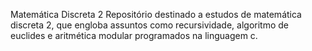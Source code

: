 Matemática Discreta 2 
Repositório destinado a estudos de matemática discreta 2, que engloba assuntos como recursividade, algoritmo de euclides e aritmética modular programados na linguagem c.
